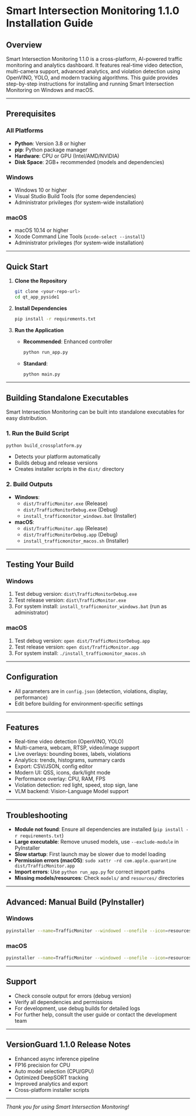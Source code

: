 
# Smart Intersection Monitoring 1.1.0 Installation Guide

## Overview
Smart Intersection Monitoring 1.1.0 is a cross-platform, AI-powered traffic monitoring and analytics dashboard. It features real-time video detection, multi-camera support, advanced analytics, and violation detection using OpenVINO, YOLO, and modern tracking algorithms. This guide provides step-by-step instructions for installing and running Smart Intersection Monitoring on Windows and macOS.

---

## Prerequisites

### All Platforms
- **Python**: Version 3.8 or higher
- **pip**: Python package manager
- **Hardware**: CPU or GPU (Intel/AMD/NVIDIA)
- **Disk Space**: 2GB+ recommended (models and dependencies)

### Windows
- Windows 10 or higher
- Visual Studio Build Tools (for some dependencies)
- Administrator privileges (for system-wide installation)

### macOS
- macOS 10.14 or higher
- Xcode Command Line Tools (`xcode-select --install`)
- Administrator privileges (for system-wide installation)

---

## Quick Start

1. **Clone the Repository**
   ```bash
   git clone <your-repo-url>
   cd qt_app_pyside1
   ```

2. **Install Dependencies**
   ```bash
   pip install -r requirements.txt
   ```

3. **Run the Application**
   - **Recommended**: Enhanced controller
     ```bash
     python run_app.py
     ```
   - **Standard**:
     ```bash
     python main.py
     ```

---

## Building Standalone Executables

Smart Intersection Monitoring can be built into standalone executables for easy distribution.

### 1. Run the Build Script
   ```bash
   python build_crossplatform.py
   ```
   - Detects your platform automatically
   - Builds debug and release versions
   - Creates installer scripts in the `dist/` directory

### 2. Build Outputs
- **Windows**:
  - `dist/TrafficMonitor.exe` (Release)
  - `dist/TrafficMonitorDebug.exe` (Debug)
  - `install_trafficmonitor_windows.bat` (Installer)
- **macOS**:
  - `dist/TrafficMonitor.app` (Release)
  - `dist/TrafficMonitorDebug.app` (Debug)
  - `install_trafficmonitor_macos.sh` (Installer)

---

## Testing Your Build

### Windows
1. Test debug version: `dist\TrafficMonitorDebug.exe`
2. Test release version: `dist\TrafficMonitor.exe`
3. For system install: `install_trafficmonitor_windows.bat` (run as administrator)

### macOS
1. Test debug version: `open dist/TrafficMonitorDebug.app`
2. Test release version: `open dist/TrafficMonitor.app`
3. For system install: `./install_trafficmonitor_macos.sh`

---

## Configuration
- All parameters are in `config.json` (detection, violations, display, performance)
- Edit before building for environment-specific settings

---

## Features
- Real-time video detection (OpenVINO, YOLO)
- Multi-camera, webcam, RTSP, video/image support
- Live overlays: bounding boxes, labels, violations
- Analytics: trends, histograms, summary cards
- Export: CSV/JSON, config editor
- Modern UI: QSS, icons, dark/light mode
- Performance overlay: CPU, RAM, FPS
- Violation detection: red light, speed, stop sign, lane
- VLM backend: Vision-Language Model support

---

## Troubleshooting
- **Module not found**: Ensure all dependencies are installed (`pip install -r requirements.txt`)
- **Large executable**: Remove unused models, use `--exclude-module` in PyInstaller
- **Slow startup**: First launch may be slower due to model loading
- **Permission errors (macOS)**: `sudo xattr -rd com.apple.quarantine dist/TrafficMonitor.app`
- **Import errors**: Use `python run_app.py` for correct import paths
- **Missing models/resources**: Check `models/` and `resources/` directories

---

## Advanced: Manual Build (PyInstaller)

### Windows
```bash
pyinstaller --name=TrafficMonitor --windowed --onefile --icon=resources/icon.ico --add-data="ui;ui" --add-data="controllers;controllers" main.py
```

### macOS
```bash
pyinstaller --name=TrafficMonitor --windowed --onefile --icon=resources/icon.icns --add-data="ui:ui" --add-data="controllers:controllers" --target-arch=universal2 main.py
```

---

## Support
- Check console output for errors (debug version)
- Verify all dependencies and permissions
- For development, use debug builds for detailed logs
- For further help, consult the user guide or contact the development team

---

## VersionGuard 1.1.0 Release Notes
- Enhanced async inference pipeline
- FP16 precision for CPU
- Auto model selection (CPU/GPU)
- Optimized DeepSORT tracking
- Improved analytics and export
- Cross-platform installer scripts

---

*Thank you for using Smart Intersection Monitoring!*
